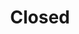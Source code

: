 ---
accepted: true
details: false
layout: talk
room: Westin - Partenkirchen
timeslot:
  duration: 10
  end: 2025-11-17 18:00:00+01:00
  start: 2025-11-17 16:30:00+01:00
title: Closed
track: 2
---